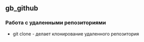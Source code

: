 ﻿## gb_github

### Работа с удаленными репозиториями

* git clone - делает клонирование удаленного репозитория